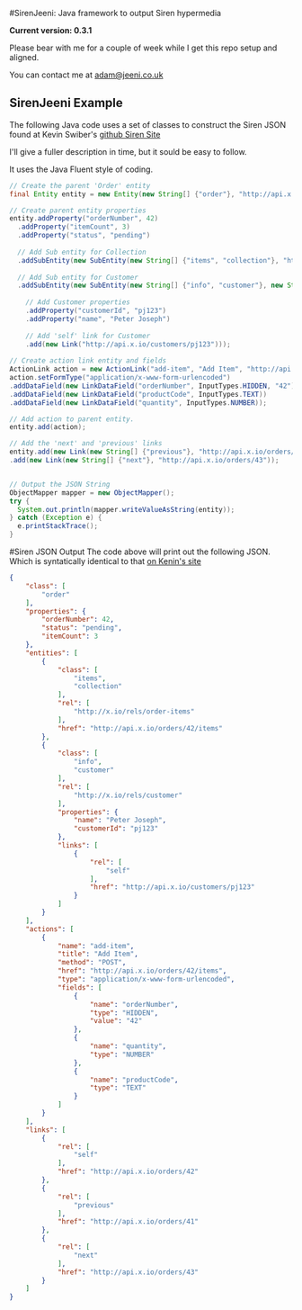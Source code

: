 #SirenJeeni: Java framework to output Siren hypermedia

__Current version: 0.3.1__

Please bear with me for a couple of week while I get this repo setup and aligned. 

You can contact me at [adam@jeeni.co.uk](mailto:adam@jeeni.co.uk?Subject=SirenJeeni)

## SirenJeeni Example

The following Java code uses a set of classes to construct the Siren JSON found at Kevin Swiber's [github Siren Site](https://github.com/kevinswiber/siren)

I'll give a fuller description in time, but it sould be easy to follow.

It uses the Java Fluent style of coding.

```Java
// Create the parent 'Order' entity
final Entity entity = new Entity(new String[] {"order"}, "http://api.x.io/orders/42");

// Create parent entity properties
entity.addProperty("orderNumber", 42)
  .addProperty("itemCount", 3)
  .addProperty("status", "pending")
  
  // Add Sub entity for Collection
  .addSubEntity(new SubEntity(new String[] {"items", "collection"}, "http://api.x.io/orders/42/items", new String[] {"http://x.io/rels/order-items"}))
  
  // Add Sub entity for Customer
  .addSubEntity(new SubEntity(new String[] {"info", "customer"}, new String[] {"http://x.io/rels/customer"})
    
    // Add Customer properties
    .addProperty("customerId", "pj123")
    .addProperty("name", "Peter Joseph")
    
    // Add 'self' link for Customer
    .add(new Link("http://api.x.io/customers/pj123")));
  
// Create action link entity and fields
ActionLink action = new ActionLink("add-item", "Add Item", "http://api.x.io/orders/42/items", HttpMethod.POST);
action.setFormType("application/x-www-form-urlencoded")
.addDataField(new LinkDataField("orderNumber", InputTypes.HIDDEN, "42"))
.addDataField(new LinkDataField("productCode", InputTypes.TEXT))
.addDataField(new LinkDataField("quantity", InputTypes.NUMBER));

// Add action to parent entity.
entity.add(action);

// Add the 'next' and 'previous' links
entity.add(new Link(new String[] {"previous"}, "http://api.x.io/orders/41"))
.add(new Link(new String[] {"next"}, "http://api.x.io/orders/43"));


// Output the JSON String
ObjectMapper mapper = new ObjectMapper();
try {
  System.out.println(mapper.writeValueAsString(entity));
} catch (Exception e) {
  e.printStackTrace();
}
```
#Siren JSON Output
The code above will print out the following JSON. Which is syntatically identical to that [on Kenin's site](https://github.com/kevinswiber/siren)


```json
{
    "class": [
        "order"
    ],
    "properties": {
        "orderNumber": 42,
        "status": "pending",
        "itemCount": 3
    },
    "entities": [
        {
            "class": [
                "items",
                "collection"
            ],
            "rel": [
                "http://x.io/rels/order-items"
            ],
            "href": "http://api.x.io/orders/42/items"
        },
        {
            "class": [
                "info",
                "customer"
            ],
            "rel": [
                "http://x.io/rels/customer"
            ],
            "properties": {
                "name": "Peter Joseph",
                "customerId": "pj123"
            },
            "links": [
                {
                    "rel": [
                        "self"
                    ],
                    "href": "http://api.x.io/customers/pj123"
                }
            ]
        }
    ],
    "actions": [
        {
            "name": "add-item",
            "title": "Add Item",
            "method": "POST",
            "href": "http://api.x.io/orders/42/items",
            "type": "application/x-www-form-urlencoded",
            "fields": [
                {
                    "name": "orderNumber",
                    "type": "HIDDEN",
                    "value": "42"
                },
                {
                    "name": "quantity",
                    "type": "NUMBER"
                },
                {
                    "name": "productCode",
                    "type": "TEXT"
                }
            ]
        }
    ],
    "links": [
        {
            "rel": [
                "self"
            ],
            "href": "http://api.x.io/orders/42"
        },
        {
            "rel": [
                "previous"
            ],
            "href": "http://api.x.io/orders/41"
        },
        {
            "rel": [
                "next"
            ],
            "href": "http://api.x.io/orders/43"
        }
    ]
}
```
